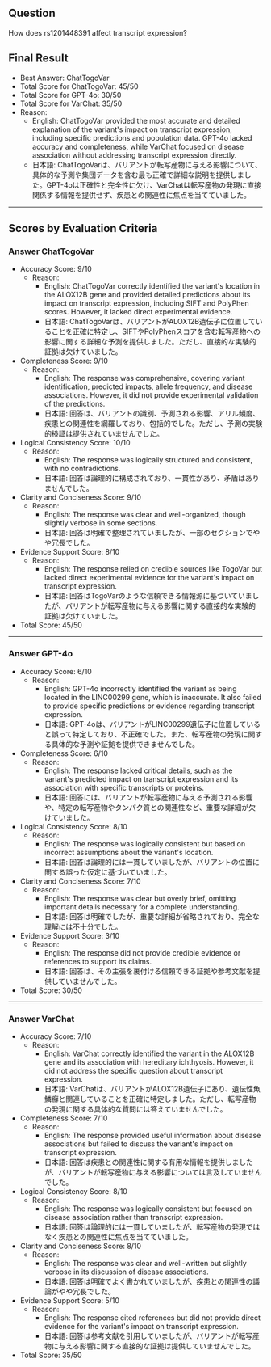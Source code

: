 ## Question

How does rs1201448391 affect transcript expression?

## Final Result

- Best Answer: ChatTogoVar
- Total Score for ChatTogoVar: 45/50
- Total Score for GPT-4o: 30/50
- Total Score for VarChat: 35/50
- Reason:
  - English: ChatTogoVar provided the most accurate and detailed explanation of the variant's impact on transcript expression, including specific predictions and population data. GPT-4o lacked accuracy and completeness, while VarChat focused on disease association without addressing transcript expression directly.
  - 日本語: ChatTogoVarは、バリアントが転写産物に与える影響について、具体的な予測や集団データを含む最も正確で詳細な説明を提供しました。GPT-4oは正確性と完全性に欠け、VarChatは転写産物の発現に直接関係する情報を提供せず、疾患との関連性に焦点を当てていました。

---

## Scores by Evaluation Criteria

### Answer ChatTogoVar
- Accuracy Score: 9/10
  - Reason: 
    - English: ChatTogoVar correctly identified the variant's location in the ALOX12B gene and provided detailed predictions about its impact on transcript expression, including SIFT and PolyPhen scores. However, it lacked direct experimental evidence.
    - 日本語: ChatTogoVarは、バリアントがALOX12B遺伝子に位置していることを正確に特定し、SIFTやPolyPhenスコアを含む転写産物への影響に関する詳細な予測を提供しました。ただし、直接的な実験的証拠は欠けていました。
- Completeness Score: 9/10
  - Reason: 
    - English: The response was comprehensive, covering variant identification, predicted impacts, allele frequency, and disease associations. However, it did not provide experimental validation of the predictions.
    - 日本語: 回答は、バリアントの識別、予測される影響、アリル頻度、疾患との関連性を網羅しており、包括的でした。ただし、予測の実験的検証は提供されていませんでした。
- Logical Consistency Score: 10/10
  - Reason: 
    - English: The response was logically structured and consistent, with no contradictions.
    - 日本語: 回答は論理的に構成されており、一貫性があり、矛盾はありませんでした。
- Clarity and Conciseness Score: 9/10
  - Reason: 
    - English: The response was clear and well-organized, though slightly verbose in some sections.
    - 日本語: 回答は明確で整理されていましたが、一部のセクションでやや冗長でした。
- Evidence Support Score: 8/10
  - Reason: 
    - English: The response relied on credible sources like TogoVar but lacked direct experimental evidence for the variant's impact on transcript expression.
    - 日本語: 回答はTogoVarのような信頼できる情報源に基づいていましたが、バリアントが転写産物に与える影響に関する直接的な実験的証拠は欠けていました。
- Total Score: 45/50

---

### Answer GPT-4o
- Accuracy Score: 6/10
  - Reason: 
    - English: GPT-4o incorrectly identified the variant as being located in the LINC00299 gene, which is inaccurate. It also failed to provide specific predictions or evidence regarding transcript expression.
    - 日本語: GPT-4oは、バリアントがLINC00299遺伝子に位置していると誤って特定しており、不正確でした。また、転写産物の発現に関する具体的な予測や証拠を提供できませんでした。
- Completeness Score: 6/10
  - Reason: 
    - English: The response lacked critical details, such as the variant's predicted impact on transcript expression and its association with specific transcripts or proteins.
    - 日本語: 回答には、バリアントが転写産物に与える予測される影響や、特定の転写産物やタンパク質との関連性など、重要な詳細が欠けていました。
- Logical Consistency Score: 8/10
  - Reason: 
    - English: The response was logically consistent but based on incorrect assumptions about the variant's location.
    - 日本語: 回答は論理的には一貫していましたが、バリアントの位置に関する誤った仮定に基づいていました。
- Clarity and Conciseness Score: 7/10
  - Reason: 
    - English: The response was clear but overly brief, omitting important details necessary for a complete understanding.
    - 日本語: 回答は明確でしたが、重要な詳細が省略されており、完全な理解には不十分でした。
- Evidence Support Score: 3/10
  - Reason: 
    - English: The response did not provide credible evidence or references to support its claims.
    - 日本語: 回答は、その主張を裏付ける信頼できる証拠や参考文献を提供していませんでした。
- Total Score: 30/50

---

### Answer VarChat
- Accuracy Score: 7/10
  - Reason: 
    - English: VarChat correctly identified the variant in the ALOX12B gene and its association with hereditary ichthyosis. However, it did not address the specific question about transcript expression.
    - 日本語: VarChatは、バリアントがALOX12B遺伝子にあり、遺伝性魚鱗癬と関連していることを正確に特定しました。ただし、転写産物の発現に関する具体的な質問には答えていませんでした。
- Completeness Score: 7/10
  - Reason: 
    - English: The response provided useful information about disease associations but failed to discuss the variant's impact on transcript expression.
    - 日本語: 回答は疾患との関連性に関する有用な情報を提供しましたが、バリアントが転写産物に与える影響については言及していませんでした。
- Logical Consistency Score: 8/10
  - Reason: 
    - English: The response was logically consistent but focused on disease association rather than transcript expression.
    - 日本語: 回答は論理的には一貫していましたが、転写産物の発現ではなく疾患との関連性に焦点を当てていました。
- Clarity and Conciseness Score: 8/10
  - Reason: 
    - English: The response was clear and well-written but slightly verbose in its discussion of disease associations.
    - 日本語: 回答は明確でよく書かれていましたが、疾患との関連性の議論がやや冗長でした。
- Evidence Support Score: 5/10
  - Reason: 
    - English: The response cited references but did not provide direct evidence for the variant's impact on transcript expression.
    - 日本語: 回答は参考文献を引用していましたが、バリアントが転写産物に与える影響に関する直接的な証拠は提供していませんでした。
- Total Score: 35/50